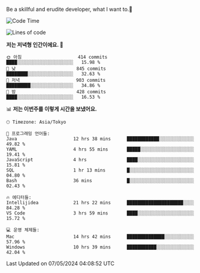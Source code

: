 Be a skillful and erudite developer, what I want to.👶

<!--START_SECTION:waka-->
![Code Time](http://img.shields.io/badge/Code%20Time-779%20hrs%202%20mins-blue)

![Lines of code](https://img.shields.io/badge/%EC%A0%80%EB%8A%94%20%EC%97%AC%ED%83%9C%EA%B9%8C%EC%A7%80%20-1.7%20million%20%EC%A4%84%EC%9D%98%20%EC%BD%94%EB%93%9C%EB%A5%BC%20%EC%9E%91%EC%84%B1%ED%96%88%EC%96%B4%EC%9A%94.-blue)

**저는 저녁형 인간이에요. 🦉** 

```text
🌞 아침                     414 commits         ████░░░░░░░░░░░░░░░░░░░░░   15.98 % 
🌆 낮　                     845 commits         ████████░░░░░░░░░░░░░░░░░   32.63 % 
🌃 저녁                     903 commits         █████████░░░░░░░░░░░░░░░░   34.86 % 
🌙 밤　                     428 commits         ████░░░░░░░░░░░░░░░░░░░░░   16.53 % 
```


📊 **저는 이번주를 이렇게 시간을 보냈어요.** 

```text
🕑︎ Timezone: Asia/Tokyo

💬 프로그래밍 언어들: 
Java                     12 hrs 38 mins      ████████████░░░░░░░░░░░░░   49.82 % 
YAML                     4 hrs 55 mins       █████░░░░░░░░░░░░░░░░░░░░   19.41 % 
JavaScript               4 hrs               ████░░░░░░░░░░░░░░░░░░░░░   15.81 % 
SQL                      1 hr 13 mins        █░░░░░░░░░░░░░░░░░░░░░░░░   04.80 % 
Bash                     36 mins             █░░░░░░░░░░░░░░░░░░░░░░░░   02.43 % 

🔥 에디터들: 
Intellijidea             21 hrs 22 mins      █████████████████████░░░░   84.28 % 
VS Code                  3 hrs 59 mins       ████░░░░░░░░░░░░░░░░░░░░░   15.72 % 

💻 운영 체제들: 
Mac                      14 hrs 42 mins      ██████████████░░░░░░░░░░░   57.96 % 
Windows                  10 hrs 39 mins      ███████████░░░░░░░░░░░░░░   42.04 % 
```


 Last Updated on 07/05/2024 04:08:52 UTC
<!--END_SECTION:waka-->
